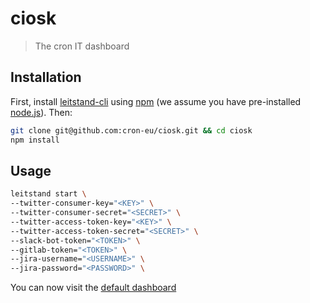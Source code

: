 # ciosk
> The cron IT dashboard

## Installation

First, install [leitstand-cli](https://npmjs.org/package/leitstand-cli) using [npm](https://www.npmjs.com/) (we assume you have pre-installed [node.js](https://nodejs.org/)). Then:

```bash
git clone git@github.com:cron-eu/ciosk.git && cd ciosk
npm install
```

## Usage

```bash
leitstand start \
--twitter-consumer-key="<KEY>" \
--twitter-consumer-secret="<SECRET>" \
--twitter-access-token-key="<KEY>" \
--twitter-access-token-secret="<SECRET>" \
--slack-bot-token="<TOKEN>" \
--gitlab-token="<TOKEN>" \
--jira-username="<USERNAME>" \
--jira-password="<PASSWORD>" \
```

You can now visit the [default dashboard](http://localhost:9000/dashboards/default)
